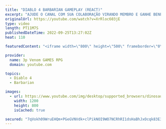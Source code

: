 ```yaml
---
title: "DIABLO 4 BARBARIAN GAMEPLAY (REACT)"
excerpt: "AJUDE O CANAL COM SUA COLABORAÇÃO VIRANDO MEMBRO E GANHE BENEFICIUS EXCLUSIVOS!!!"
originalUrl: https://youtube.com/watch?v=XrRloc603jE
type: video
length: PT11M7S
publishedDateTime: 2022-09-25T13:27:02Z
heat: 110

featuredContent: "<iframe width=\"800\" height=\"500\" frameborder=\"0\" src=\"https://www.youtube.com/embed/XrRloc603jE\" allow=\"accelerometer; autoplay; encrypted-media; gyroscope; picture-in-picture\" allowfullscreen></iframe>"

provider:
  name: 3p Venom GAMES RPG
  domain: youtube.com

topics:
  - Diablo 4
  - Barbarian

images:
  - url: https://www.youtube.com/img/desktop/supported_browsers/dinosaur.png
    width: 1200
    height: 800
    isCached: true

secured: "7qVokh09WruEHQm+PGeGVNVdk+clPikNOI9WO7NCRhRI1dsHaBhJxOcqk83E3X7RmjPuTQa8gP2iAjY23GZ07UD/pQ2tEXb+doO9xC2JWVTH9C7BbKxGhe9byhVgvk0SQRKM8mkpUm5fiRZKOQSwuMc324jYOVxSiqzfy5NSnNMO6DfTBMspIp8uI5d7F2k7uq8bZJZR7MOLjFCe/dmEIiYl8TbqbIhkbGcaVm+u12u6v//vLp9kG3FlPKInBb4w5kmX3eQB/DoiVcmAPPosVBzr/WtWQ8go4A4hHLL1cR28qtsrcwfo4Uqysfwqs9LRR/W4BH0sIRoO2pF3NYgvtqQcGulMvur+4gykgoonboaHCCdkLCO8qgaEahDQDXOun3yOU/jmUKQK1XiwiEgYn2eIDOIQ0S9wiQA1ZK7f6kA=;vcwWVnCyrgtlSLvk+d0cQA=="
---
```


